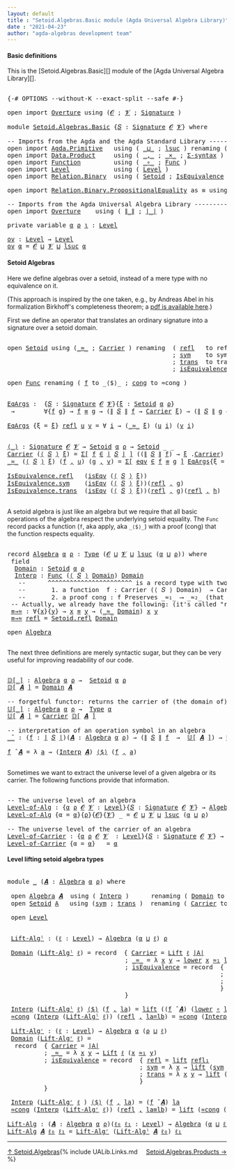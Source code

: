 ```yaml
---
layout: default
title : "Setoid.Algebras.Basic module (Agda Universal Algebra Library)"
date : "2021-04-23"
author: "agda-algebras development team"
---
```


#### <a id="basic-definitions">Basic definitions</a>

This is the [Setoid.Algebras.Basic][] module of the [Agda Universal Algebra Library][].

<pre class="Agda">

<a id="316" class="Symbol">{-#</a> <a id="320" class="Keyword">OPTIONS</a> <a id="328" class="Pragma">--without-K</a> <a id="340" class="Pragma">--exact-split</a> <a id="354" class="Pragma">--safe</a> <a id="361" class="Symbol">#-}</a>

<a id="366" class="Keyword">open</a> <a id="371" class="Keyword">import</a> <a id="378" href="Overture.html" class="Module">Overture</a> <a id="387" class="Keyword">using</a> <a id="393" class="Symbol">(</a><a id="394" href="Overture.Signatures.html#648" class="Generalizable">𝓞</a> <a id="396" class="Symbol">;</a> <a id="398" href="Overture.Signatures.html#650" class="Generalizable">𝓥</a> <a id="400" class="Symbol">;</a> <a id="402" href="Overture.Signatures.html#3282" class="Function">Signature</a> <a id="412" class="Symbol">)</a>

<a id="415" class="Keyword">module</a> <a id="422" href="Setoid.Algebras.Basic.html" class="Module">Setoid.Algebras.Basic</a> <a id="444" class="Symbol">{</a><a id="445" href="Setoid.Algebras.Basic.html#445" class="Bound">𝑆</a> <a id="447" class="Symbol">:</a> <a id="449" href="Overture.Signatures.html#3282" class="Function">Signature</a> <a id="459" href="Overture.Signatures.html#648" class="Generalizable">𝓞</a> <a id="461" href="Overture.Signatures.html#650" class="Generalizable">𝓥</a><a id="462" class="Symbol">}</a> <a id="464" class="Keyword">where</a>

<a id="471" class="Comment">-- Imports from the Agda and the Agda Standard Library --------------------</a>
<a id="547" class="Keyword">open</a> <a id="552" class="Keyword">import</a> <a id="559" href="Agda.Primitive.html" class="Module">Agda.Primitive</a>   <a id="576" class="Keyword">using</a> <a id="582" class="Symbol">(</a> <a id="584" href="Agda.Primitive.html#810" class="Primitive Operator">_⊔_</a> <a id="588" class="Symbol">;</a> <a id="590" href="Agda.Primitive.html#780" class="Primitive">lsuc</a> <a id="595" class="Symbol">)</a> <a id="597" class="Keyword">renaming</a> <a id="606" class="Symbol">(</a> <a id="608" href="Agda.Primitive.html#326" class="Primitive">Set</a> <a id="612" class="Symbol">to</a> <a id="615" class="Primitive">Type</a> <a id="620" class="Symbol">)</a>
<a id="622" class="Keyword">open</a> <a id="627" class="Keyword">import</a> <a id="634" href="Data.Product.html" class="Module">Data.Product</a>     <a id="651" class="Keyword">using</a> <a id="657" class="Symbol">(</a> <a id="659" href="Agda.Builtin.Sigma.html#236" class="InductiveConstructor Operator">_,_</a> <a id="663" class="Symbol">;</a> <a id="665" href="Data.Product.html#1167" class="Function Operator">_×_</a> <a id="669" class="Symbol">;</a> <a id="671" href="Data.Product.html#916" class="Function">Σ-syntax</a> <a id="680" class="Symbol">)</a>
<a id="682" class="Keyword">open</a> <a id="687" class="Keyword">import</a> <a id="694" href="Function.html" class="Module">Function</a>         <a id="711" class="Keyword">using</a> <a id="717" class="Symbol">(</a> <a id="719" href="Function.Base.html#1031" class="Function Operator">_∘_</a> <a id="723" class="Symbol">;</a> <a id="725" href="Function.Bundles.html#1868" class="Record">Func</a> <a id="730" class="Symbol">)</a>
<a id="732" class="Keyword">open</a> <a id="737" class="Keyword">import</a> <a id="744" href="Level.html" class="Module">Level</a>            <a id="761" class="Keyword">using</a> <a id="767" class="Symbol">(</a> <a id="769" href="Agda.Primitive.html#597" class="Postulate">Level</a> <a id="775" class="Symbol">)</a>
<a id="777" class="Keyword">open</a> <a id="782" class="Keyword">import</a> <a id="789" href="Relation.Binary.html" class="Module">Relation.Binary</a>  <a id="806" class="Keyword">using</a> <a id="812" class="Symbol">(</a> <a id="814" href="Relation.Binary.Bundles.html#1009" class="Record">Setoid</a> <a id="821" class="Symbol">;</a> <a id="823" href="Relation.Binary.Structures.html#1522" class="Record">IsEquivalence</a> <a id="837" class="Symbol">)</a>

<a id="840" class="Keyword">open</a> <a id="845" class="Keyword">import</a> <a id="852" href="Relation.Binary.PropositionalEquality.html" class="Module">Relation.Binary.PropositionalEquality</a> <a id="890" class="Symbol">as</a> <a id="893" class="Module">≡</a> <a id="895" class="Keyword">using</a> <a id="901" class="Symbol">(</a> <a id="903" href="Agda.Builtin.Equality.html#151" class="Datatype Operator">_≡_</a> <a id="907" class="Symbol">;</a> <a id="909" href="Agda.Builtin.Equality.html#208" class="InductiveConstructor">refl</a> <a id="914" class="Symbol">)</a>

<a id="917" class="Comment">-- Imports from the Agda Universal Algebra Library ----------------------</a>
<a id="991" class="Keyword">open</a> <a id="996" class="Keyword">import</a> <a id="1003" href="Overture.html" class="Module">Overture</a>    <a id="1015" class="Keyword">using</a> <a id="1021" class="Symbol">(</a> <a id="1023" href="Overture.Basic.html#4364" class="Function Operator">∥_∥</a> <a id="1027" class="Symbol">;</a> <a id="1029" href="Overture.Basic.html#4326" class="Function Operator">∣_∣</a> <a id="1033" class="Symbol">)</a>

<a id="1036" class="Keyword">private</a> <a id="1044" class="Keyword">variable</a> <a id="1053" href="Setoid.Algebras.Basic.html#1053" class="Generalizable">α</a> <a id="1055" href="Setoid.Algebras.Basic.html#1055" class="Generalizable">ρ</a> <a id="1057" href="Setoid.Algebras.Basic.html#1057" class="Generalizable">ι</a> <a id="1059" class="Symbol">:</a> <a id="1061" href="Agda.Primitive.html#597" class="Postulate">Level</a>

<a id="ov"></a><a id="1068" href="Setoid.Algebras.Basic.html#1068" class="Function">ov</a> <a id="1071" class="Symbol">:</a> <a id="1073" href="Agda.Primitive.html#597" class="Postulate">Level</a> <a id="1079" class="Symbol">→</a> <a id="1081" href="Agda.Primitive.html#597" class="Postulate">Level</a>
<a id="1087" href="Setoid.Algebras.Basic.html#1068" class="Function">ov</a> <a id="1090" href="Setoid.Algebras.Basic.html#1090" class="Bound">α</a> <a id="1092" class="Symbol">=</a> <a id="1094" href="Setoid.Algebras.Basic.html#459" class="Bound">𝓞</a> <a id="1096" href="Agda.Primitive.html#810" class="Primitive Operator">⊔</a> <a id="1098" href="Setoid.Algebras.Basic.html#461" class="Bound">𝓥</a> <a id="1100" href="Agda.Primitive.html#810" class="Primitive Operator">⊔</a> <a id="1102" href="Agda.Primitive.html#780" class="Primitive">lsuc</a> <a id="1107" href="Setoid.Algebras.Basic.html#1090" class="Bound">α</a>
</pre>


#### <a id="setoid-algebras">Setoid Algebras</a>

Here we define algebras over a setoid, instead of a mere type with no equivalence on it.

(This approach is inspired by the one taken, e.g., by Andreas Abel in his formalization Birkhoff's completeness theorem; a [pdf is available here](http://www.cse.chalmers.se/~abela/agda/MultiSortedAlgebra.pdf).)

First we define an operator that translates an ordinary signature into a signature over a setoid domain.

<pre class="Agda">

<a id="1595" class="Keyword">open</a> <a id="1600" href="Relation.Binary.Bundles.html#1009" class="Module">Setoid</a> <a id="1607" class="Keyword">using</a> <a id="1613" class="Symbol">(</a><a id="1614" href="Relation.Binary.Bundles.html#1098" class="Field Operator">_≈_</a> <a id="1618" class="Symbol">;</a> <a id="1620" href="Relation.Binary.Bundles.html#1072" class="Field">Carrier</a> <a id="1628" class="Symbol">)</a> <a id="1630" class="Keyword">renaming</a>  <a id="1640" class="Symbol">(</a> <a id="1642" href="Relation.Binary.Structures.html#1568" class="Function">refl</a>   <a id="1649" class="Symbol">to</a> <a id="1652" class="Function">reflS</a>
                                             <a id="1703" class="Symbol">;</a> <a id="1705" href="Relation.Binary.Structures.html#1594" class="Function">sym</a>    <a id="1712" class="Symbol">to</a> <a id="1715" class="Function">symS</a>
                                             <a id="1765" class="Symbol">;</a> <a id="1767" href="Relation.Binary.Structures.html#1620" class="Function">trans</a>  <a id="1774" class="Symbol">to</a> <a id="1777" class="Function">transS</a>
                                             <a id="1829" class="Symbol">;</a> <a id="1831" href="Relation.Binary.Bundles.html#1132" class="Field">isEquivalence</a> <a id="1845" class="Symbol">to</a> <a id="1848" class="Field">isEqv</a> <a id="1854" class="Symbol">)</a>

<a id="1857" class="Keyword">open</a> <a id="1862" href="Function.Bundles.html#1868" class="Module">Func</a> <a id="1867" class="Keyword">renaming</a> <a id="1876" class="Symbol">(</a> <a id="1878" href="Function.Bundles.html#1919" class="Field">f</a> <a id="1880" class="Symbol">to</a> <a id="1883" class="Field">_⟨$⟩_</a> <a id="1889" class="Symbol">;</a> <a id="1891" href="Function.Bundles.html#1938" class="Field">cong</a> <a id="1896" class="Symbol">to</a> <a id="1899" class="Field">≈cong</a> <a id="1905" class="Symbol">)</a>


<a id="EqArgs"></a><a id="1909" href="Setoid.Algebras.Basic.html#1909" class="Function">EqArgs</a> <a id="1916" class="Symbol">:</a>  <a id="1919" class="Symbol">{</a><a id="1920" href="Setoid.Algebras.Basic.html#1920" class="Bound">𝑆</a> <a id="1922" class="Symbol">:</a> <a id="1924" href="Overture.Signatures.html#3282" class="Function">Signature</a> <a id="1934" href="Setoid.Algebras.Basic.html#459" class="Bound">𝓞</a> <a id="1936" href="Setoid.Algebras.Basic.html#461" class="Bound">𝓥</a><a id="1937" class="Symbol">}{</a><a id="1939" href="Setoid.Algebras.Basic.html#1939" class="Bound">ξ</a> <a id="1941" class="Symbol">:</a> <a id="1943" href="Relation.Binary.Bundles.html#1009" class="Record">Setoid</a> <a id="1950" href="Setoid.Algebras.Basic.html#1053" class="Generalizable">α</a> <a id="1952" href="Setoid.Algebras.Basic.html#1055" class="Generalizable">ρ</a><a id="1953" class="Symbol">}</a>
 <a id="1956" class="Symbol">→</a>        <a id="1965" class="Symbol">∀{</a><a id="1967" href="Setoid.Algebras.Basic.html#1967" class="Bound">f</a> <a id="1969" href="Setoid.Algebras.Basic.html#1969" class="Bound">g</a><a id="1970" class="Symbol">}</a> <a id="1972" class="Symbol">→</a> <a id="1974" href="Setoid.Algebras.Basic.html#1967" class="Bound">f</a> <a id="1976" href="Agda.Builtin.Equality.html#151" class="Datatype Operator">≡</a> <a id="1978" href="Setoid.Algebras.Basic.html#1969" class="Bound">g</a> <a id="1980" class="Symbol">→</a> <a id="1982" class="Symbol">(</a><a id="1983" href="Overture.Basic.html#4364" class="Function Operator">∥</a> <a id="1985" href="Setoid.Algebras.Basic.html#1920" class="Bound">𝑆</a> <a id="1987" href="Overture.Basic.html#4364" class="Function Operator">∥</a> <a id="1989" href="Setoid.Algebras.Basic.html#1967" class="Bound">f</a> <a id="1991" class="Symbol">→</a> <a id="1993" href="Relation.Binary.Bundles.html#1072" class="Field">Carrier</a> <a id="2001" href="Setoid.Algebras.Basic.html#1939" class="Bound">ξ</a><a id="2002" class="Symbol">)</a> <a id="2004" class="Symbol">→</a> <a id="2006" class="Symbol">(</a><a id="2007" href="Overture.Basic.html#4364" class="Function Operator">∥</a> <a id="2009" href="Setoid.Algebras.Basic.html#1920" class="Bound">𝑆</a> <a id="2011" href="Overture.Basic.html#4364" class="Function Operator">∥</a> <a id="2013" href="Setoid.Algebras.Basic.html#1969" class="Bound">g</a> <a id="2015" class="Symbol">→</a> <a id="2017" href="Relation.Binary.Bundles.html#1072" class="Field">Carrier</a> <a id="2025" href="Setoid.Algebras.Basic.html#1939" class="Bound">ξ</a><a id="2026" class="Symbol">)</a> <a id="2028" class="Symbol">→</a> <a id="2030" href="Setoid.Algebras.Basic.html#615" class="Primitive">Type</a> <a id="2035" class="Symbol">_</a>

<a id="2038" href="Setoid.Algebras.Basic.html#1909" class="Function">EqArgs</a> <a id="2045" class="Symbol">{</a><a id="2046" class="Argument">ξ</a> <a id="2048" class="Symbol">=</a> <a id="2050" href="Setoid.Algebras.Basic.html#2050" class="Bound">ξ</a><a id="2051" class="Symbol">}</a> <a id="2053" href="Agda.Builtin.Equality.html#208" class="InductiveConstructor">refl</a> <a id="2058" href="Setoid.Algebras.Basic.html#2058" class="Bound">u</a> <a id="2060" href="Setoid.Algebras.Basic.html#2060" class="Bound">v</a> <a id="2062" class="Symbol">=</a> <a id="2064" class="Symbol">∀</a> <a id="2066" href="Setoid.Algebras.Basic.html#2066" class="Bound">i</a> <a id="2068" class="Symbol">→</a> <a id="2070" class="Symbol">(</a><a id="2071" href="Relation.Binary.Bundles.html#1098" class="Field Operator">_≈_</a> <a id="2075" href="Setoid.Algebras.Basic.html#2050" class="Bound">ξ</a><a id="2076" class="Symbol">)</a> <a id="2078" class="Symbol">(</a><a id="2079" href="Setoid.Algebras.Basic.html#2058" class="Bound">u</a> <a id="2081" href="Setoid.Algebras.Basic.html#2066" class="Bound">i</a><a id="2082" class="Symbol">)</a> <a id="2084" class="Symbol">(</a><a id="2085" href="Setoid.Algebras.Basic.html#2060" class="Bound">v</a> <a id="2087" href="Setoid.Algebras.Basic.html#2066" class="Bound">i</a><a id="2088" class="Symbol">)</a>


<a id="⟨_⟩"></a><a id="2092" href="Setoid.Algebras.Basic.html#2092" class="Function Operator">⟨_⟩</a> <a id="2096" class="Symbol">:</a> <a id="2098" href="Overture.Signatures.html#3282" class="Function">Signature</a> <a id="2108" href="Setoid.Algebras.Basic.html#459" class="Bound">𝓞</a> <a id="2110" href="Setoid.Algebras.Basic.html#461" class="Bound">𝓥</a> <a id="2112" class="Symbol">→</a> <a id="2114" href="Relation.Binary.Bundles.html#1009" class="Record">Setoid</a> <a id="2121" href="Setoid.Algebras.Basic.html#1053" class="Generalizable">α</a> <a id="2123" href="Setoid.Algebras.Basic.html#1055" class="Generalizable">ρ</a> <a id="2125" class="Symbol">→</a> <a id="2127" href="Relation.Binary.Bundles.html#1009" class="Record">Setoid</a> <a id="2134" class="Symbol">_</a> <a id="2136" class="Symbol">_</a>
<a id="2138" href="Relation.Binary.Bundles.html#1072" class="Field">Carrier</a> <a id="2146" class="Symbol">(</a><a id="2147" href="Setoid.Algebras.Basic.html#2092" class="Function Operator">⟨</a> <a id="2149" href="Setoid.Algebras.Basic.html#2149" class="Bound">𝑆</a> <a id="2151" href="Setoid.Algebras.Basic.html#2092" class="Function Operator">⟩</a> <a id="2153" href="Setoid.Algebras.Basic.html#2153" class="Bound">ξ</a><a id="2154" class="Symbol">)</a> <a id="2156" class="Symbol">=</a> <a id="2158" href="Data.Product.html#916" class="Function">Σ[</a> <a id="2161" href="Setoid.Algebras.Basic.html#2161" class="Bound">f</a> <a id="2163" href="Data.Product.html#916" class="Function">∈</a> <a id="2165" href="Overture.Basic.html#4326" class="Function Operator">∣</a> <a id="2167" href="Setoid.Algebras.Basic.html#2149" class="Bound">𝑆</a> <a id="2169" href="Overture.Basic.html#4326" class="Function Operator">∣</a> <a id="2171" href="Data.Product.html#916" class="Function">]</a> <a id="2173" class="Symbol">((</a><a id="2175" href="Overture.Basic.html#4364" class="Function Operator">∥</a> <a id="2177" href="Setoid.Algebras.Basic.html#2149" class="Bound">𝑆</a> <a id="2179" href="Overture.Basic.html#4364" class="Function Operator">∥</a> <a id="2181" href="Setoid.Algebras.Basic.html#2161" class="Bound">f</a><a id="2182" class="Symbol">)</a> <a id="2184" class="Symbol">→</a> <a id="2186" href="Setoid.Algebras.Basic.html#2153" class="Bound">ξ</a> <a id="2188" class="Symbol">.</a><a id="2189" href="Relation.Binary.Bundles.html#1072" class="Field">Carrier</a><a id="2196" class="Symbol">)</a>
<a id="2198" href="Relation.Binary.Bundles.html#1098" class="Field Operator">_≈_</a> <a id="2202" class="Symbol">(</a><a id="2203" href="Setoid.Algebras.Basic.html#2092" class="Function Operator">⟨</a> <a id="2205" href="Setoid.Algebras.Basic.html#2205" class="Bound">𝑆</a> <a id="2207" href="Setoid.Algebras.Basic.html#2092" class="Function Operator">⟩</a> <a id="2209" href="Setoid.Algebras.Basic.html#2209" class="Bound">ξ</a><a id="2210" class="Symbol">)</a> <a id="2212" class="Symbol">(</a><a id="2213" href="Setoid.Algebras.Basic.html#2213" class="Bound">f</a> <a id="2215" href="Agda.Builtin.Sigma.html#236" class="InductiveConstructor Operator">,</a> <a id="2217" href="Setoid.Algebras.Basic.html#2217" class="Bound">u</a><a id="2218" class="Symbol">)</a> <a id="2220" class="Symbol">(</a><a id="2221" href="Setoid.Algebras.Basic.html#2221" class="Bound">g</a> <a id="2223" href="Agda.Builtin.Sigma.html#236" class="InductiveConstructor Operator">,</a> <a id="2225" href="Setoid.Algebras.Basic.html#2225" class="Bound">v</a><a id="2226" class="Symbol">)</a> <a id="2228" class="Symbol">=</a> <a id="2230" href="Data.Product.html#916" class="Function">Σ[</a> <a id="2233" href="Setoid.Algebras.Basic.html#2233" class="Bound">eqv</a> <a id="2237" href="Data.Product.html#916" class="Function">∈</a> <a id="2239" href="Setoid.Algebras.Basic.html#2213" class="Bound">f</a> <a id="2241" href="Agda.Builtin.Equality.html#151" class="Datatype Operator">≡</a> <a id="2243" href="Setoid.Algebras.Basic.html#2221" class="Bound">g</a> <a id="2245" href="Data.Product.html#916" class="Function">]</a> <a id="2247" href="Setoid.Algebras.Basic.html#1909" class="Function">EqArgs</a><a id="2253" class="Symbol">{</a><a id="2254" class="Argument">ξ</a> <a id="2256" class="Symbol">=</a> <a id="2258" href="Setoid.Algebras.Basic.html#2209" class="Bound">ξ</a><a id="2259" class="Symbol">}</a> <a id="2261" href="Setoid.Algebras.Basic.html#2233" class="Bound">eqv</a> <a id="2265" href="Setoid.Algebras.Basic.html#2217" class="Bound">u</a> <a id="2267" href="Setoid.Algebras.Basic.html#2225" class="Bound">v</a>

<a id="2270" href="Relation.Binary.Structures.html#1568" class="Field">IsEquivalence.refl</a>   <a id="2291" class="Symbol">(</a><a id="2292" href="Setoid.Algebras.Basic.html#1848" class="Field">isEqv</a> <a id="2298" class="Symbol">(</a><a id="2299" href="Setoid.Algebras.Basic.html#2092" class="Function Operator">⟨</a> <a id="2301" href="Setoid.Algebras.Basic.html#2301" class="Bound">𝑆</a> <a id="2303" href="Setoid.Algebras.Basic.html#2092" class="Function Operator">⟩</a> <a id="2305" href="Setoid.Algebras.Basic.html#2305" class="Bound">ξ</a><a id="2306" class="Symbol">))</a>                      <a id="2330" class="Symbol">=</a> <a id="2332" href="Agda.Builtin.Equality.html#208" class="InductiveConstructor">refl</a> <a id="2337" href="Agda.Builtin.Sigma.html#236" class="InductiveConstructor Operator">,</a> <a id="2339" class="Symbol">λ</a> <a id="2341" href="Setoid.Algebras.Basic.html#2341" class="Bound">_</a> <a id="2343" class="Symbol">→</a> <a id="2345" href="Setoid.Algebras.Basic.html#1652" class="Function">reflS</a>   <a id="2353" href="Setoid.Algebras.Basic.html#2305" class="Bound">ξ</a>
<a id="2355" href="Relation.Binary.Structures.html#1594" class="Field">IsEquivalence.sym</a>    <a id="2376" class="Symbol">(</a><a id="2377" href="Setoid.Algebras.Basic.html#1848" class="Field">isEqv</a> <a id="2383" class="Symbol">(</a><a id="2384" href="Setoid.Algebras.Basic.html#2092" class="Function Operator">⟨</a> <a id="2386" href="Setoid.Algebras.Basic.html#2386" class="Bound">𝑆</a> <a id="2388" href="Setoid.Algebras.Basic.html#2092" class="Function Operator">⟩</a> <a id="2390" href="Setoid.Algebras.Basic.html#2390" class="Bound">ξ</a><a id="2391" class="Symbol">))(</a><a id="2394" href="Agda.Builtin.Equality.html#208" class="InductiveConstructor">refl</a> <a id="2399" href="Agda.Builtin.Sigma.html#236" class="InductiveConstructor Operator">,</a> <a id="2401" href="Setoid.Algebras.Basic.html#2401" class="Bound">g</a><a id="2402" class="Symbol">)</a>            <a id="2415" class="Symbol">=</a> <a id="2417" href="Agda.Builtin.Equality.html#208" class="InductiveConstructor">refl</a> <a id="2422" href="Agda.Builtin.Sigma.html#236" class="InductiveConstructor Operator">,</a> <a id="2424" class="Symbol">λ</a> <a id="2426" href="Setoid.Algebras.Basic.html#2426" class="Bound">i</a> <a id="2428" class="Symbol">→</a> <a id="2430" href="Setoid.Algebras.Basic.html#1715" class="Function">symS</a>    <a id="2438" href="Setoid.Algebras.Basic.html#2390" class="Bound">ξ</a> <a id="2440" class="Symbol">(</a><a id="2441" href="Setoid.Algebras.Basic.html#2401" class="Bound">g</a> <a id="2443" href="Setoid.Algebras.Basic.html#2426" class="Bound">i</a><a id="2444" class="Symbol">)</a>
<a id="2446" href="Relation.Binary.Structures.html#1620" class="Field">IsEquivalence.trans</a>  <a id="2467" class="Symbol">(</a><a id="2468" href="Setoid.Algebras.Basic.html#1848" class="Field">isEqv</a> <a id="2474" class="Symbol">(</a><a id="2475" href="Setoid.Algebras.Basic.html#2092" class="Function Operator">⟨</a> <a id="2477" href="Setoid.Algebras.Basic.html#2477" class="Bound">𝑆</a> <a id="2479" href="Setoid.Algebras.Basic.html#2092" class="Function Operator">⟩</a> <a id="2481" href="Setoid.Algebras.Basic.html#2481" class="Bound">ξ</a><a id="2482" class="Symbol">))(</a><a id="2485" href="Agda.Builtin.Equality.html#208" class="InductiveConstructor">refl</a> <a id="2490" href="Agda.Builtin.Sigma.html#236" class="InductiveConstructor Operator">,</a> <a id="2492" href="Setoid.Algebras.Basic.html#2492" class="Bound">g</a><a id="2493" class="Symbol">)(</a><a id="2495" href="Agda.Builtin.Equality.html#208" class="InductiveConstructor">refl</a> <a id="2500" href="Agda.Builtin.Sigma.html#236" class="InductiveConstructor Operator">,</a> <a id="2502" href="Setoid.Algebras.Basic.html#2502" class="Bound">h</a><a id="2503" class="Symbol">)</a>  <a id="2506" class="Symbol">=</a> <a id="2508" href="Agda.Builtin.Equality.html#208" class="InductiveConstructor">refl</a> <a id="2513" href="Agda.Builtin.Sigma.html#236" class="InductiveConstructor Operator">,</a> <a id="2515" class="Symbol">λ</a> <a id="2517" href="Setoid.Algebras.Basic.html#2517" class="Bound">i</a> <a id="2519" class="Symbol">→</a> <a id="2521" href="Setoid.Algebras.Basic.html#1777" class="Function">transS</a>  <a id="2529" href="Setoid.Algebras.Basic.html#2481" class="Bound">ξ</a> <a id="2531" class="Symbol">(</a><a id="2532" href="Setoid.Algebras.Basic.html#2492" class="Bound">g</a> <a id="2534" href="Setoid.Algebras.Basic.html#2517" class="Bound">i</a><a id="2535" class="Symbol">)</a> <a id="2537" class="Symbol">(</a><a id="2538" href="Setoid.Algebras.Basic.html#2502" class="Bound">h</a> <a id="2540" href="Setoid.Algebras.Basic.html#2517" class="Bound">i</a><a id="2541" class="Symbol">)</a>

</pre>

A setoid algebra is just like an algebra but we require that all basic operations
of the algebra respect the underlying setoid equality. The `Func` record packs a
function (`f`, aka apply, aka `_⟨$⟩_`) with a proof (cong) that the function respects
equality.

<pre class="Agda">

<a id="2830" class="Keyword">record</a> <a id="Algebra"></a><a id="2837" href="Setoid.Algebras.Basic.html#2837" class="Record">Algebra</a> <a id="2845" href="Setoid.Algebras.Basic.html#2845" class="Bound">α</a> <a id="2847" href="Setoid.Algebras.Basic.html#2847" class="Bound">ρ</a> <a id="2849" class="Symbol">:</a> <a id="2851" href="Setoid.Algebras.Basic.html#615" class="Primitive">Type</a> <a id="2856" class="Symbol">(</a><a id="2857" href="Setoid.Algebras.Basic.html#459" class="Bound">𝓞</a> <a id="2859" href="Agda.Primitive.html#810" class="Primitive Operator">⊔</a> <a id="2861" href="Setoid.Algebras.Basic.html#461" class="Bound">𝓥</a> <a id="2863" href="Agda.Primitive.html#810" class="Primitive Operator">⊔</a> <a id="2865" href="Agda.Primitive.html#780" class="Primitive">lsuc</a> <a id="2870" class="Symbol">(</a><a id="2871" href="Setoid.Algebras.Basic.html#2845" class="Bound">α</a> <a id="2873" href="Agda.Primitive.html#810" class="Primitive Operator">⊔</a> <a id="2875" href="Setoid.Algebras.Basic.html#2847" class="Bound">ρ</a><a id="2876" class="Symbol">))</a> <a id="2879" class="Keyword">where</a>
 <a id="2886" class="Keyword">field</a>
  <a id="Algebra.Domain"></a><a id="2894" href="Setoid.Algebras.Basic.html#2894" class="Field">Domain</a> <a id="2901" class="Symbol">:</a> <a id="2903" href="Relation.Binary.Bundles.html#1009" class="Record">Setoid</a> <a id="2910" href="Setoid.Algebras.Basic.html#2845" class="Bound">α</a> <a id="2912" href="Setoid.Algebras.Basic.html#2847" class="Bound">ρ</a>
  <a id="Algebra.Interp"></a><a id="2916" href="Setoid.Algebras.Basic.html#2916" class="Field">Interp</a> <a id="2923" class="Symbol">:</a> <a id="2925" href="Function.Bundles.html#1868" class="Record">Func</a> <a id="2930" class="Symbol">(</a><a id="2931" href="Setoid.Algebras.Basic.html#2092" class="Function Operator">⟨</a> <a id="2933" href="Setoid.Algebras.Basic.html#445" class="Bound">𝑆</a> <a id="2935" href="Setoid.Algebras.Basic.html#2092" class="Function Operator">⟩</a> <a id="2937" href="Setoid.Algebras.Basic.html#2894" class="Field">Domain</a><a id="2943" class="Symbol">)</a> <a id="2945" href="Setoid.Algebras.Basic.html#2894" class="Field">Domain</a>
   <a id="2955" class="Comment">--      ^^^^^^^^^^^^^^^^^^^^^^^ is a record type with two fields:</a>
   <a id="3024" class="Comment">--       1. a function  f : Carrier (⟨ 𝑆 ⟩ Domain)  → Carrier Domain</a>
   <a id="3096" class="Comment">--       2. a proof cong : f Preserves _≈₁_ ⟶ _≈₂_ (that f preserves the setoid equalities)</a>
 <a id="3189" class="Comment">-- Actually, we already have the following: (it&#39;s called &quot;reflexive&quot;; see Structures.IsEquivalence)</a>
 <a id="Algebra.≡→≈"></a><a id="3290" href="Setoid.Algebras.Basic.html#3290" class="Function">≡→≈</a> <a id="3294" class="Symbol">:</a> <a id="3296" class="Symbol">∀{</a><a id="3298" href="Setoid.Algebras.Basic.html#3298" class="Bound">x</a><a id="3299" class="Symbol">}{</a><a id="3301" href="Setoid.Algebras.Basic.html#3301" class="Bound">y</a><a id="3302" class="Symbol">}</a> <a id="3304" class="Symbol">→</a> <a id="3306" href="Setoid.Algebras.Basic.html#3298" class="Bound">x</a> <a id="3308" href="Agda.Builtin.Equality.html#151" class="Datatype Operator">≡</a> <a id="3310" href="Setoid.Algebras.Basic.html#3301" class="Bound">y</a> <a id="3312" class="Symbol">→</a> <a id="3314" class="Symbol">(</a><a id="3315" href="Relation.Binary.Bundles.html#1098" class="Field Operator">_≈_</a> <a id="3319" href="Setoid.Algebras.Basic.html#2894" class="Field">Domain</a><a id="3325" class="Symbol">)</a> <a id="3327" href="Setoid.Algebras.Basic.html#3298" class="Bound">x</a> <a id="3329" href="Setoid.Algebras.Basic.html#3301" class="Bound">y</a>
 <a id="3332" href="Setoid.Algebras.Basic.html#3290" class="Function">≡→≈</a> <a id="3336" href="Agda.Builtin.Equality.html#208" class="InductiveConstructor">refl</a> <a id="3341" class="Symbol">=</a> <a id="3343" href="Relation.Binary.Structures.html#1568" class="Function">Setoid.refl</a> <a id="3355" href="Setoid.Algebras.Basic.html#2894" class="Field">Domain</a>

<a id="3363" class="Keyword">open</a> <a id="3368" href="Setoid.Algebras.Basic.html#2837" class="Module">Algebra</a>

</pre>

The next three definitions are merely syntactic sugar, but they can be very useful
for improving readability of our code.

<pre class="Agda">

<a id="𝔻[_]"></a><a id="3526" href="Setoid.Algebras.Basic.html#3526" class="Function Operator">𝔻[_]</a> <a id="3531" class="Symbol">:</a> <a id="3533" href="Setoid.Algebras.Basic.html#2837" class="Record">Algebra</a> <a id="3541" href="Setoid.Algebras.Basic.html#1053" class="Generalizable">α</a> <a id="3543" href="Setoid.Algebras.Basic.html#1055" class="Generalizable">ρ</a> <a id="3545" class="Symbol">→</a>  <a id="3548" href="Relation.Binary.Bundles.html#1009" class="Record">Setoid</a> <a id="3555" href="Setoid.Algebras.Basic.html#1053" class="Generalizable">α</a> <a id="3557" href="Setoid.Algebras.Basic.html#1055" class="Generalizable">ρ</a>
<a id="3559" href="Setoid.Algebras.Basic.html#3526" class="Function Operator">𝔻[</a> <a id="3562" href="Setoid.Algebras.Basic.html#3562" class="Bound">𝑨</a> <a id="3564" href="Setoid.Algebras.Basic.html#3526" class="Function Operator">]</a> <a id="3566" class="Symbol">=</a> <a id="3568" href="Setoid.Algebras.Basic.html#2894" class="Field">Domain</a> <a id="3575" href="Setoid.Algebras.Basic.html#3562" class="Bound">𝑨</a>

<a id="3578" class="Comment">-- forgetful functor: returns the carrier of (the domain of) 𝑨, forgetting its structure</a>
<a id="𝕌[_]"></a><a id="3667" href="Setoid.Algebras.Basic.html#3667" class="Function Operator">𝕌[_]</a> <a id="3672" class="Symbol">:</a> <a id="3674" href="Setoid.Algebras.Basic.html#2837" class="Record">Algebra</a> <a id="3682" href="Setoid.Algebras.Basic.html#1053" class="Generalizable">α</a> <a id="3684" href="Setoid.Algebras.Basic.html#1055" class="Generalizable">ρ</a> <a id="3686" class="Symbol">→</a>  <a id="3689" href="Setoid.Algebras.Basic.html#615" class="Primitive">Type</a> <a id="3694" href="Setoid.Algebras.Basic.html#1053" class="Generalizable">α</a>
<a id="3696" href="Setoid.Algebras.Basic.html#3667" class="Function Operator">𝕌[</a> <a id="3699" href="Setoid.Algebras.Basic.html#3699" class="Bound">𝑨</a> <a id="3701" href="Setoid.Algebras.Basic.html#3667" class="Function Operator">]</a> <a id="3703" class="Symbol">=</a> <a id="3705" href="Relation.Binary.Bundles.html#1072" class="Field">Carrier</a> <a id="3713" href="Setoid.Algebras.Basic.html#3526" class="Function Operator">𝔻[</a> <a id="3716" href="Setoid.Algebras.Basic.html#3699" class="Bound">𝑨</a> <a id="3718" href="Setoid.Algebras.Basic.html#3526" class="Function Operator">]</a>

<a id="3721" class="Comment">-- interpretation of an operation symbol in an algebra</a>
<a id="_̂_"></a><a id="3776" href="Setoid.Algebras.Basic.html#3776" class="Function Operator">_̂_</a> <a id="3780" class="Symbol">:</a> <a id="3782" class="Symbol">(</a><a id="3783" href="Setoid.Algebras.Basic.html#3783" class="Bound">f</a> <a id="3785" class="Symbol">:</a> <a id="3787" href="Overture.Basic.html#4326" class="Function Operator">∣</a> <a id="3789" href="Setoid.Algebras.Basic.html#445" class="Bound">𝑆</a> <a id="3791" href="Overture.Basic.html#4326" class="Function Operator">∣</a><a id="3792" class="Symbol">)(</a><a id="3794" href="Setoid.Algebras.Basic.html#3794" class="Bound">𝑨</a> <a id="3796" class="Symbol">:</a> <a id="3798" href="Setoid.Algebras.Basic.html#2837" class="Record">Algebra</a> <a id="3806" href="Setoid.Algebras.Basic.html#1053" class="Generalizable">α</a> <a id="3808" href="Setoid.Algebras.Basic.html#1055" class="Generalizable">ρ</a><a id="3809" class="Symbol">)</a> <a id="3811" class="Symbol">→</a> <a id="3813" class="Symbol">(</a><a id="3814" href="Overture.Basic.html#4364" class="Function Operator">∥</a> <a id="3816" href="Setoid.Algebras.Basic.html#445" class="Bound">𝑆</a> <a id="3818" href="Overture.Basic.html#4364" class="Function Operator">∥</a> <a id="3820" href="Setoid.Algebras.Basic.html#3783" class="Bound">f</a>  <a id="3823" class="Symbol">→</a>  <a id="3826" href="Setoid.Algebras.Basic.html#3667" class="Function Operator">𝕌[</a> <a id="3829" href="Setoid.Algebras.Basic.html#3794" class="Bound">𝑨</a> <a id="3831" href="Setoid.Algebras.Basic.html#3667" class="Function Operator">]</a><a id="3832" class="Symbol">)</a> <a id="3834" class="Symbol">→</a> <a id="3836" href="Setoid.Algebras.Basic.html#3667" class="Function Operator">𝕌[</a> <a id="3839" href="Setoid.Algebras.Basic.html#3794" class="Bound">𝑨</a> <a id="3841" href="Setoid.Algebras.Basic.html#3667" class="Function Operator">]</a>

<a id="3844" href="Setoid.Algebras.Basic.html#3844" class="Bound">f</a> <a id="3846" href="Setoid.Algebras.Basic.html#3776" class="Function Operator">̂</a> <a id="3848" href="Setoid.Algebras.Basic.html#3848" class="Bound">𝑨</a> <a id="3850" class="Symbol">=</a> <a id="3852" class="Symbol">λ</a> <a id="3854" href="Setoid.Algebras.Basic.html#3854" class="Bound">a</a> <a id="3856" class="Symbol">→</a> <a id="3858" class="Symbol">(</a><a id="3859" href="Setoid.Algebras.Basic.html#2916" class="Field">Interp</a> <a id="3866" href="Setoid.Algebras.Basic.html#3848" class="Bound">𝑨</a><a id="3867" class="Symbol">)</a> <a id="3869" href="Setoid.Algebras.Basic.html#1883" class="Field Operator">⟨$⟩</a> <a id="3873" class="Symbol">(</a><a id="3874" href="Setoid.Algebras.Basic.html#3844" class="Bound">f</a> <a id="3876" href="Agda.Builtin.Sigma.html#236" class="InductiveConstructor Operator">,</a> <a id="3878" href="Setoid.Algebras.Basic.html#3854" class="Bound">a</a><a id="3879" class="Symbol">)</a>

</pre>

Sometimes we want to extract the universe level of a given algebra or its carrier.
The following functions provide that information.

<pre class="Agda">

<a id="4042" class="Comment">-- The universe level of an algebra</a>
<a id="Level-of-Alg"></a><a id="4078" href="Setoid.Algebras.Basic.html#4078" class="Function">Level-of-Alg</a> <a id="4091" class="Symbol">:</a> <a id="4093" class="Symbol">{</a><a id="4094" href="Setoid.Algebras.Basic.html#4094" class="Bound">α</a> <a id="4096" href="Setoid.Algebras.Basic.html#4096" class="Bound">ρ</a> <a id="4098" href="Setoid.Algebras.Basic.html#4098" class="Bound">𝓞</a> <a id="4100" href="Setoid.Algebras.Basic.html#4100" class="Bound">𝓥</a> <a id="4102" class="Symbol">:</a> <a id="4104" href="Agda.Primitive.html#597" class="Postulate">Level</a><a id="4109" class="Symbol">}{</a><a id="4111" href="Setoid.Algebras.Basic.html#4111" class="Bound">𝑆</a> <a id="4113" class="Symbol">:</a> <a id="4115" href="Overture.Signatures.html#3282" class="Function">Signature</a> <a id="4125" href="Setoid.Algebras.Basic.html#4098" class="Bound">𝓞</a> <a id="4127" href="Setoid.Algebras.Basic.html#4100" class="Bound">𝓥</a><a id="4128" class="Symbol">}</a> <a id="4130" class="Symbol">→</a> <a id="4132" href="Setoid.Algebras.Basic.html#2837" class="Record">Algebra</a> <a id="4140" href="Setoid.Algebras.Basic.html#4094" class="Bound">α</a> <a id="4142" href="Setoid.Algebras.Basic.html#4096" class="Bound">ρ</a> <a id="4144" class="Symbol">→</a> <a id="4146" href="Agda.Primitive.html#597" class="Postulate">Level</a>
<a id="4152" href="Setoid.Algebras.Basic.html#4078" class="Function">Level-of-Alg</a> <a id="4165" class="Symbol">{</a><a id="4166" class="Argument">α</a> <a id="4168" class="Symbol">=</a> <a id="4170" href="Setoid.Algebras.Basic.html#4170" class="Bound">α</a><a id="4171" class="Symbol">}{</a><a id="4173" href="Setoid.Algebras.Basic.html#4173" class="Bound">ρ</a><a id="4174" class="Symbol">}{</a><a id="4176" href="Setoid.Algebras.Basic.html#4176" class="Bound">𝓞</a><a id="4177" class="Symbol">}{</a><a id="4179" href="Setoid.Algebras.Basic.html#4179" class="Bound">𝓥</a><a id="4180" class="Symbol">}</a> <a id="4182" class="Symbol">_</a> <a id="4184" class="Symbol">=</a> <a id="4186" href="Setoid.Algebras.Basic.html#4176" class="Bound">𝓞</a> <a id="4188" href="Agda.Primitive.html#810" class="Primitive Operator">⊔</a> <a id="4190" href="Setoid.Algebras.Basic.html#4179" class="Bound">𝓥</a> <a id="4192" href="Agda.Primitive.html#810" class="Primitive Operator">⊔</a> <a id="4194" href="Agda.Primitive.html#780" class="Primitive">lsuc</a> <a id="4199" class="Symbol">(</a><a id="4200" href="Setoid.Algebras.Basic.html#4170" class="Bound">α</a> <a id="4202" href="Agda.Primitive.html#810" class="Primitive Operator">⊔</a> <a id="4204" href="Setoid.Algebras.Basic.html#4173" class="Bound">ρ</a><a id="4205" class="Symbol">)</a>

<a id="4208" class="Comment">-- The universe level of the carrier of an algebra</a>
<a id="Level-of-Carrier"></a><a id="4259" href="Setoid.Algebras.Basic.html#4259" class="Function">Level-of-Carrier</a> <a id="4276" class="Symbol">:</a> <a id="4278" class="Symbol">{</a><a id="4279" href="Setoid.Algebras.Basic.html#4279" class="Bound">α</a> <a id="4281" href="Setoid.Algebras.Basic.html#4281" class="Bound">ρ</a> <a id="4283" href="Setoid.Algebras.Basic.html#4283" class="Bound">𝓞</a> <a id="4285" href="Setoid.Algebras.Basic.html#4285" class="Bound">𝓥</a>  <a id="4288" class="Symbol">:</a> <a id="4290" href="Agda.Primitive.html#597" class="Postulate">Level</a><a id="4295" class="Symbol">}{</a><a id="4297" href="Setoid.Algebras.Basic.html#4297" class="Bound">𝑆</a> <a id="4299" class="Symbol">:</a> <a id="4301" href="Overture.Signatures.html#3282" class="Function">Signature</a> <a id="4311" href="Setoid.Algebras.Basic.html#4283" class="Bound">𝓞</a> <a id="4313" href="Setoid.Algebras.Basic.html#4285" class="Bound">𝓥</a><a id="4314" class="Symbol">}</a> <a id="4316" class="Symbol">→</a> <a id="4318" href="Setoid.Algebras.Basic.html#2837" class="Record">Algebra</a> <a id="4326" href="Setoid.Algebras.Basic.html#4279" class="Bound">α</a> <a id="4328" href="Setoid.Algebras.Basic.html#4281" class="Bound">ρ</a> <a id="4330" class="Symbol">→</a> <a id="4332" href="Agda.Primitive.html#597" class="Postulate">Level</a>
<a id="4338" href="Setoid.Algebras.Basic.html#4259" class="Function">Level-of-Carrier</a> <a id="4355" class="Symbol">{</a><a id="4356" class="Argument">α</a> <a id="4358" class="Symbol">=</a> <a id="4360" href="Setoid.Algebras.Basic.html#4360" class="Bound">α</a><a id="4361" class="Symbol">}</a> <a id="4363" class="Symbol">_</a> <a id="4365" class="Symbol">=</a> <a id="4367" href="Setoid.Algebras.Basic.html#4360" class="Bound">α</a>
</pre>


#### <a id="level-lifting-setoid-algebra-types">Level lifting setoid algebra types</a>

<pre class="Agda">

<a id="4484" class="Keyword">module</a> <a id="4491" href="Setoid.Algebras.Basic.html#4491" class="Module">_</a> <a id="4493" class="Symbol">(</a><a id="4494" href="Setoid.Algebras.Basic.html#4494" class="Bound">𝑨</a> <a id="4496" class="Symbol">:</a> <a id="4498" href="Setoid.Algebras.Basic.html#2837" class="Record">Algebra</a> <a id="4506" href="Setoid.Algebras.Basic.html#1053" class="Generalizable">α</a> <a id="4508" href="Setoid.Algebras.Basic.html#1055" class="Generalizable">ρ</a><a id="4509" class="Symbol">)</a> <a id="4511" class="Keyword">where</a>

 <a id="4519" class="Keyword">open</a> <a id="4524" href="Setoid.Algebras.Basic.html#2837" class="Module">Algebra</a> <a id="4532" href="Setoid.Algebras.Basic.html#4494" class="Bound">𝑨</a>  <a id="4535" class="Keyword">using</a> <a id="4541" class="Symbol">(</a> <a id="4543" href="Setoid.Algebras.Basic.html#2916" class="Field">Interp</a> <a id="4550" class="Symbol">)</a>      <a id="4557" class="Keyword">renaming</a> <a id="4566" class="Symbol">(</a> <a id="4568" href="Setoid.Algebras.Basic.html#2894" class="Field">Domain</a> <a id="4575" class="Symbol">to</a> <a id="4578" class="Field">A</a> <a id="4580" class="Symbol">)</a>
 <a id="4583" class="Keyword">open</a> <a id="4588" href="Relation.Binary.Bundles.html#1009" class="Module">Setoid</a> <a id="4595" href="Setoid.Algebras.Basic.html#4578" class="Field">A</a>   <a id="4599" class="Keyword">using</a> <a id="4605" class="Symbol">(</a><a id="4606" href="Relation.Binary.Structures.html#1594" class="Function">sym</a> <a id="4610" class="Symbol">;</a> <a id="4612" href="Relation.Binary.Structures.html#1620" class="Function">trans</a> <a id="4618" class="Symbol">)</a>  <a id="4621" class="Keyword">renaming</a> <a id="4630" class="Symbol">(</a> <a id="4632" href="Relation.Binary.Bundles.html#1072" class="Field">Carrier</a> <a id="4640" class="Symbol">to</a> <a id="4643" class="Field">∣A∣</a> <a id="4647" class="Symbol">;</a> <a id="4649" href="Relation.Binary.Bundles.html#1098" class="Field Operator">_≈_</a> <a id="4653" class="Symbol">to</a> <a id="4656" class="Field Operator">_≈₁_</a> <a id="4661" class="Symbol">;</a> <a id="4663" href="Relation.Binary.Structures.html#1568" class="Function">refl</a> <a id="4668" class="Symbol">to</a> <a id="4671" class="Function">refl₁</a> <a id="4677" class="Symbol">)</a>

 <a id="4681" class="Keyword">open</a> <a id="4686" href="Level.html" class="Module">Level</a>


 <a id="4695" href="Setoid.Algebras.Basic.html#4695" class="Function">Lift-Algˡ</a> <a id="4705" class="Symbol">:</a> <a id="4707" class="Symbol">(</a><a id="4708" href="Setoid.Algebras.Basic.html#4708" class="Bound">ℓ</a> <a id="4710" class="Symbol">:</a> <a id="4712" href="Agda.Primitive.html#597" class="Postulate">Level</a><a id="4717" class="Symbol">)</a> <a id="4719" class="Symbol">→</a> <a id="4721" href="Setoid.Algebras.Basic.html#2837" class="Record">Algebra</a> <a id="4729" class="Symbol">(</a><a id="4730" href="Setoid.Algebras.Basic.html#4506" class="Bound">α</a> <a id="4732" href="Agda.Primitive.html#810" class="Primitive Operator">⊔</a> <a id="4734" href="Setoid.Algebras.Basic.html#4708" class="Bound">ℓ</a><a id="4735" class="Symbol">)</a> <a id="4737" href="Setoid.Algebras.Basic.html#4508" class="Bound">ρ</a>

 <a id="4741" href="Setoid.Algebras.Basic.html#2894" class="Field">Domain</a> <a id="4748" class="Symbol">(</a><a id="4749" href="Setoid.Algebras.Basic.html#4695" class="Function">Lift-Algˡ</a> <a id="4759" href="Setoid.Algebras.Basic.html#4759" class="Bound">ℓ</a><a id="4760" class="Symbol">)</a> <a id="4762" class="Symbol">=</a> <a id="4764" class="Keyword">record</a>  <a id="4772" class="Symbol">{</a> <a id="4774" href="Relation.Binary.Bundles.html#1072" class="Field">Carrier</a> <a id="4782" class="Symbol">=</a> <a id="4784" href="Level.html#400" class="Record">Lift</a> <a id="4789" href="Setoid.Algebras.Basic.html#4759" class="Bound">ℓ</a> <a id="4791" href="Setoid.Algebras.Basic.html#4643" class="Function">∣A∣</a>
                                <a id="4827" class="Symbol">;</a> <a id="4829" href="Relation.Binary.Bundles.html#1098" class="Field Operator">_≈_</a> <a id="4833" class="Symbol">=</a> <a id="4835" class="Symbol">λ</a> <a id="4837" href="Setoid.Algebras.Basic.html#4837" class="Bound">x</a> <a id="4839" href="Setoid.Algebras.Basic.html#4839" class="Bound">y</a> <a id="4841" class="Symbol">→</a> <a id="4843" href="Level.html#470" class="Field">lower</a> <a id="4849" href="Setoid.Algebras.Basic.html#4837" class="Bound">x</a> <a id="4851" href="Setoid.Algebras.Basic.html#4656" class="Function Operator">≈₁</a> <a id="4854" href="Level.html#470" class="Field">lower</a> <a id="4860" href="Setoid.Algebras.Basic.html#4839" class="Bound">y</a>
                                <a id="4894" class="Symbol">;</a> <a id="4896" href="Relation.Binary.Bundles.html#1132" class="Field">isEquivalence</a> <a id="4910" class="Symbol">=</a> <a id="4912" class="Keyword">record</a>  <a id="4920" class="Symbol">{</a> <a id="4922" href="Relation.Binary.Structures.html#1568" class="Field">refl</a> <a id="4927" class="Symbol">=</a> <a id="4929" href="Setoid.Algebras.Basic.html#4671" class="Function">refl₁</a>
                                                          <a id="4993" class="Symbol">;</a> <a id="4995" href="Relation.Binary.Structures.html#1594" class="Field">sym</a> <a id="4999" class="Symbol">=</a> <a id="5001" href="Relation.Binary.Structures.html#1594" class="Function">sym</a>
                                                          <a id="5063" class="Symbol">;</a> <a id="5065" href="Relation.Binary.Structures.html#1620" class="Field">trans</a> <a id="5071" class="Symbol">=</a> <a id="5073" href="Relation.Binary.Structures.html#1620" class="Function">trans</a>
                                                          <a id="5137" class="Symbol">}</a>
                                <a id="5171" class="Symbol">}</a>

 <a id="5175" href="Setoid.Algebras.Basic.html#2916" class="Field">Interp</a> <a id="5182" class="Symbol">(</a><a id="5183" href="Setoid.Algebras.Basic.html#4695" class="Function">Lift-Algˡ</a> <a id="5193" href="Setoid.Algebras.Basic.html#5193" class="Bound">ℓ</a><a id="5194" class="Symbol">)</a> <a id="5196" href="Setoid.Algebras.Basic.html#1883" class="Field Operator">⟨$⟩</a> <a id="5200" class="Symbol">(</a><a id="5201" href="Setoid.Algebras.Basic.html#5201" class="Bound">f</a> <a id="5203" href="Agda.Builtin.Sigma.html#236" class="InductiveConstructor Operator">,</a> <a id="5205" href="Setoid.Algebras.Basic.html#5205" class="Bound">la</a><a id="5207" class="Symbol">)</a> <a id="5209" class="Symbol">=</a> <a id="5211" href="Level.html#457" class="InductiveConstructor">lift</a> <a id="5216" class="Symbol">((</a><a id="5218" href="Setoid.Algebras.Basic.html#5201" class="Bound">f</a> <a id="5220" href="Setoid.Algebras.Basic.html#3776" class="Function Operator">̂</a> <a id="5222" href="Setoid.Algebras.Basic.html#4494" class="Bound">𝑨</a><a id="5223" class="Symbol">)</a> <a id="5225" class="Symbol">(</a><a id="5226" href="Level.html#470" class="Field">lower</a> <a id="5232" href="Function.Base.html#1031" class="Function Operator">∘</a> <a id="5234" href="Setoid.Algebras.Basic.html#5205" class="Bound">la</a><a id="5236" class="Symbol">))</a>
 <a id="5240" href="Setoid.Algebras.Basic.html#1899" class="Field">≈cong</a> <a id="5246" class="Symbol">(</a><a id="5247" href="Setoid.Algebras.Basic.html#2916" class="Field">Interp</a> <a id="5254" class="Symbol">(</a><a id="5255" href="Setoid.Algebras.Basic.html#4695" class="Function">Lift-Algˡ</a> <a id="5265" href="Setoid.Algebras.Basic.html#5265" class="Bound">ℓ</a><a id="5266" class="Symbol">))</a> <a id="5269" class="Symbol">(</a><a id="5270" href="Agda.Builtin.Equality.html#208" class="InductiveConstructor">refl</a> <a id="5275" href="Agda.Builtin.Sigma.html#236" class="InductiveConstructor Operator">,</a> <a id="5277" href="Setoid.Algebras.Basic.html#5277" class="Bound">la=lb</a><a id="5282" class="Symbol">)</a> <a id="5284" class="Symbol">=</a> <a id="5286" href="Setoid.Algebras.Basic.html#1899" class="Field">≈cong</a> <a id="5292" class="Symbol">(</a><a id="5293" href="Setoid.Algebras.Basic.html#2916" class="Field">Interp</a> <a id="5300" href="Setoid.Algebras.Basic.html#4494" class="Bound">𝑨</a><a id="5301" class="Symbol">)</a> <a id="5303" class="Symbol">((</a><a id="5305" href="Agda.Builtin.Equality.html#208" class="InductiveConstructor">refl</a> <a id="5310" href="Agda.Builtin.Sigma.html#236" class="InductiveConstructor Operator">,</a> <a id="5312" href="Setoid.Algebras.Basic.html#5277" class="Bound">la=lb</a><a id="5317" class="Symbol">))</a>

 <a id="5322" href="Setoid.Algebras.Basic.html#5322" class="Function">Lift-Algʳ</a> <a id="5332" class="Symbol">:</a> <a id="5334" class="Symbol">(</a><a id="5335" href="Setoid.Algebras.Basic.html#5335" class="Bound">ℓ</a> <a id="5337" class="Symbol">:</a> <a id="5339" href="Agda.Primitive.html#597" class="Postulate">Level</a><a id="5344" class="Symbol">)</a> <a id="5346" class="Symbol">→</a> <a id="5348" href="Setoid.Algebras.Basic.html#2837" class="Record">Algebra</a> <a id="5356" href="Setoid.Algebras.Basic.html#4506" class="Bound">α</a> <a id="5358" class="Symbol">(</a><a id="5359" href="Setoid.Algebras.Basic.html#4508" class="Bound">ρ</a> <a id="5361" href="Agda.Primitive.html#810" class="Primitive Operator">⊔</a> <a id="5363" href="Setoid.Algebras.Basic.html#5335" class="Bound">ℓ</a><a id="5364" class="Symbol">)</a>
 <a id="5367" href="Setoid.Algebras.Basic.html#2894" class="Field">Domain</a> <a id="5374" class="Symbol">(</a><a id="5375" href="Setoid.Algebras.Basic.html#5322" class="Function">Lift-Algʳ</a> <a id="5385" href="Setoid.Algebras.Basic.html#5385" class="Bound">ℓ</a><a id="5386" class="Symbol">)</a> <a id="5388" class="Symbol">=</a>
  <a id="5392" class="Keyword">record</a>  <a id="5400" class="Symbol">{</a> <a id="5402" href="Relation.Binary.Bundles.html#1072" class="Field">Carrier</a> <a id="5410" class="Symbol">=</a> <a id="5412" href="Setoid.Algebras.Basic.html#4643" class="Function">∣A∣</a>
          <a id="5426" class="Symbol">;</a> <a id="5428" href="Relation.Binary.Bundles.html#1098" class="Field Operator">_≈_</a> <a id="5432" class="Symbol">=</a> <a id="5434" class="Symbol">λ</a> <a id="5436" href="Setoid.Algebras.Basic.html#5436" class="Bound">x</a> <a id="5438" href="Setoid.Algebras.Basic.html#5438" class="Bound">y</a> <a id="5440" class="Symbol">→</a> <a id="5442" href="Level.html#400" class="Record">Lift</a> <a id="5447" href="Setoid.Algebras.Basic.html#5385" class="Bound">ℓ</a> <a id="5449" class="Symbol">(</a><a id="5450" href="Setoid.Algebras.Basic.html#5436" class="Bound">x</a> <a id="5452" href="Setoid.Algebras.Basic.html#4656" class="Function Operator">≈₁</a> <a id="5455" href="Setoid.Algebras.Basic.html#5438" class="Bound">y</a><a id="5456" class="Symbol">)</a>
          <a id="5468" class="Symbol">;</a> <a id="5470" href="Relation.Binary.Bundles.html#1132" class="Field">isEquivalence</a> <a id="5484" class="Symbol">=</a> <a id="5486" class="Keyword">record</a>  <a id="5494" class="Symbol">{</a> <a id="5496" href="Relation.Binary.Structures.html#1568" class="Field">refl</a> <a id="5501" class="Symbol">=</a> <a id="5503" href="Level.html#457" class="InductiveConstructor">lift</a> <a id="5508" href="Setoid.Algebras.Basic.html#4671" class="Function">refl₁</a>
                                    <a id="5550" class="Symbol">;</a> <a id="5552" href="Relation.Binary.Structures.html#1594" class="Field">sym</a> <a id="5556" class="Symbol">=</a> <a id="5558" class="Symbol">λ</a> <a id="5560" href="Setoid.Algebras.Basic.html#5560" class="Bound">x</a> <a id="5562" class="Symbol">→</a> <a id="5564" href="Level.html#457" class="InductiveConstructor">lift</a> <a id="5569" class="Symbol">(</a><a id="5570" href="Relation.Binary.Structures.html#1594" class="Function">sym</a> <a id="5574" class="Symbol">(</a><a id="5575" href="Level.html#470" class="Field">lower</a> <a id="5581" href="Setoid.Algebras.Basic.html#5560" class="Bound">x</a><a id="5582" class="Symbol">))</a>
                                    <a id="5621" class="Symbol">;</a> <a id="5623" href="Relation.Binary.Structures.html#1620" class="Field">trans</a> <a id="5629" class="Symbol">=</a> <a id="5631" class="Symbol">λ</a> <a id="5633" href="Setoid.Algebras.Basic.html#5633" class="Bound">x</a> <a id="5635" href="Setoid.Algebras.Basic.html#5635" class="Bound">y</a> <a id="5637" class="Symbol">→</a> <a id="5639" href="Level.html#457" class="InductiveConstructor">lift</a> <a id="5644" class="Symbol">(</a><a id="5645" href="Relation.Binary.Structures.html#1620" class="Function">trans</a> <a id="5651" class="Symbol">(</a><a id="5652" href="Level.html#470" class="Field">lower</a> <a id="5658" href="Setoid.Algebras.Basic.html#5633" class="Bound">x</a><a id="5659" class="Symbol">)</a> <a id="5661" class="Symbol">(</a><a id="5662" href="Level.html#470" class="Field">lower</a> <a id="5668" href="Setoid.Algebras.Basic.html#5635" class="Bound">y</a><a id="5669" class="Symbol">))</a>
                                    <a id="5708" class="Symbol">}</a>
          <a id="5720" class="Symbol">}</a>

 <a id="5724" href="Setoid.Algebras.Basic.html#2916" class="Field">Interp</a> <a id="5731" class="Symbol">(</a><a id="5732" href="Setoid.Algebras.Basic.html#5322" class="Function">Lift-Algʳ</a> <a id="5742" href="Setoid.Algebras.Basic.html#5742" class="Bound">ℓ</a> <a id="5744" class="Symbol">)</a> <a id="5746" href="Setoid.Algebras.Basic.html#1883" class="Field Operator">⟨$⟩</a> <a id="5750" class="Symbol">(</a><a id="5751" href="Setoid.Algebras.Basic.html#5751" class="Bound">f</a> <a id="5753" href="Agda.Builtin.Sigma.html#236" class="InductiveConstructor Operator">,</a> <a id="5755" href="Setoid.Algebras.Basic.html#5755" class="Bound">la</a><a id="5757" class="Symbol">)</a> <a id="5759" class="Symbol">=</a> <a id="5761" class="Symbol">(</a><a id="5762" href="Setoid.Algebras.Basic.html#5751" class="Bound">f</a> <a id="5764" href="Setoid.Algebras.Basic.html#3776" class="Function Operator">̂</a> <a id="5766" href="Setoid.Algebras.Basic.html#4494" class="Bound">𝑨</a><a id="5767" class="Symbol">)</a> <a id="5769" href="Setoid.Algebras.Basic.html#5755" class="Bound">la</a>
 <a id="5773" href="Setoid.Algebras.Basic.html#1899" class="Field">≈cong</a> <a id="5779" class="Symbol">(</a><a id="5780" href="Setoid.Algebras.Basic.html#2916" class="Field">Interp</a> <a id="5787" class="Symbol">(</a><a id="5788" href="Setoid.Algebras.Basic.html#5322" class="Function">Lift-Algʳ</a> <a id="5798" href="Setoid.Algebras.Basic.html#5798" class="Bound">ℓ</a><a id="5799" class="Symbol">))</a> <a id="5802" class="Symbol">(</a><a id="5803" href="Agda.Builtin.Equality.html#208" class="InductiveConstructor">refl</a> <a id="5808" href="Agda.Builtin.Sigma.html#236" class="InductiveConstructor Operator">,</a> <a id="5810" href="Setoid.Algebras.Basic.html#5810" class="Bound">la≡lb</a><a id="5815" class="Symbol">)</a> <a id="5817" class="Symbol">=</a> <a id="5819" href="Level.html#457" class="InductiveConstructor">lift</a> <a id="5824" class="Symbol">(</a><a id="5825" href="Setoid.Algebras.Basic.html#1899" class="Field">≈cong</a> <a id="5831" class="Symbol">(</a><a id="5832" href="Setoid.Algebras.Basic.html#2916" class="Field">Interp</a> <a id="5839" href="Setoid.Algebras.Basic.html#4494" class="Bound">𝑨</a><a id="5840" class="Symbol">)</a> <a id="5842" class="Symbol">(</a><a id="5843" href="Agda.Builtin.Equality.html#208" class="InductiveConstructor">≡.refl</a> <a id="5850" href="Agda.Builtin.Sigma.html#236" class="InductiveConstructor Operator">,</a> <a id="5852" class="Symbol">λ</a> <a id="5854" href="Setoid.Algebras.Basic.html#5854" class="Bound">i</a> <a id="5856" class="Symbol">→</a> <a id="5858" href="Level.html#470" class="Field">lower</a> <a id="5864" class="Symbol">(</a><a id="5865" href="Setoid.Algebras.Basic.html#5810" class="Bound">la≡lb</a> <a id="5871" href="Setoid.Algebras.Basic.html#5854" class="Bound">i</a><a id="5872" class="Symbol">)))</a>

<a id="Lift-Alg"></a><a id="5877" href="Setoid.Algebras.Basic.html#5877" class="Function">Lift-Alg</a> <a id="5886" class="Symbol">:</a> <a id="5888" class="Symbol">(</a><a id="5889" href="Setoid.Algebras.Basic.html#5889" class="Bound">𝑨</a> <a id="5891" class="Symbol">:</a> <a id="5893" href="Setoid.Algebras.Basic.html#2837" class="Record">Algebra</a> <a id="5901" href="Setoid.Algebras.Basic.html#1053" class="Generalizable">α</a> <a id="5903" href="Setoid.Algebras.Basic.html#1055" class="Generalizable">ρ</a><a id="5904" class="Symbol">)(</a><a id="5906" href="Setoid.Algebras.Basic.html#5906" class="Bound">ℓ₀</a> <a id="5909" href="Setoid.Algebras.Basic.html#5909" class="Bound">ℓ₁</a> <a id="5912" class="Symbol">:</a> <a id="5914" href="Agda.Primitive.html#597" class="Postulate">Level</a><a id="5919" class="Symbol">)</a> <a id="5921" class="Symbol">→</a> <a id="5923" href="Setoid.Algebras.Basic.html#2837" class="Record">Algebra</a> <a id="5931" class="Symbol">(</a><a id="5932" href="Setoid.Algebras.Basic.html#1053" class="Generalizable">α</a> <a id="5934" href="Agda.Primitive.html#810" class="Primitive Operator">⊔</a> <a id="5936" href="Setoid.Algebras.Basic.html#5906" class="Bound">ℓ₀</a><a id="5938" class="Symbol">)</a> <a id="5940" class="Symbol">(</a><a id="5941" href="Setoid.Algebras.Basic.html#1055" class="Generalizable">ρ</a> <a id="5943" href="Agda.Primitive.html#810" class="Primitive Operator">⊔</a> <a id="5945" href="Setoid.Algebras.Basic.html#5909" class="Bound">ℓ₁</a><a id="5947" class="Symbol">)</a>
<a id="5949" href="Setoid.Algebras.Basic.html#5877" class="Function">Lift-Alg</a> <a id="5958" href="Setoid.Algebras.Basic.html#5958" class="Bound">𝑨</a> <a id="5960" href="Setoid.Algebras.Basic.html#5960" class="Bound">ℓ₀</a> <a id="5963" href="Setoid.Algebras.Basic.html#5963" class="Bound">ℓ₁</a> <a id="5966" class="Symbol">=</a> <a id="5968" href="Setoid.Algebras.Basic.html#5322" class="Function">Lift-Algʳ</a> <a id="5978" class="Symbol">(</a><a id="5979" href="Setoid.Algebras.Basic.html#4695" class="Function">Lift-Algˡ</a> <a id="5989" href="Setoid.Algebras.Basic.html#5958" class="Bound">𝑨</a> <a id="5991" href="Setoid.Algebras.Basic.html#5960" class="Bound">ℓ₀</a><a id="5993" class="Symbol">)</a> <a id="5995" href="Setoid.Algebras.Basic.html#5963" class="Bound">ℓ₁</a>
</pre>


--------------------------------

<span style="float:left;">[↑ Setoid.Algebras](Setoid.Algebras.html)</span>
<span style="float:right;">[Setoid.Algebras.Products →](Setoid.Algebras.Products.html)</span>

{% include UALib.Links.md %}
